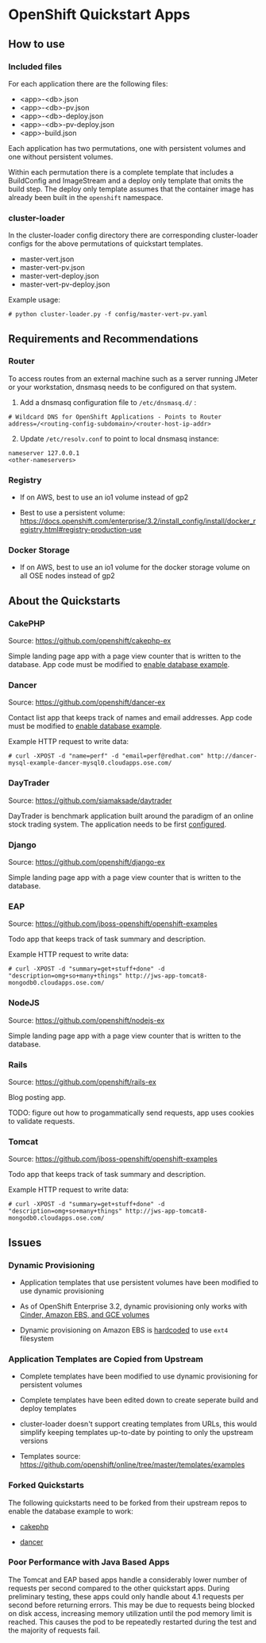 # OpenShift Quickstart Apps

## How to use

### Included files

For each application there are the following files:
- \<app>-\<db>.json
- \<app>-\<db>-pv.json
- \<app>-\<db>-deploy.json
- \<app>-\<db>-pv-deploy.json
- \<app>-build.json

Each application has two permutations, one with persistent volumes and one without persistent volumes. 

Within each permutation there is a complete template that includes a BuildConfig and ImageStream and a deploy only template that omits the build step. The deploy only template assumes that the container image has already been built in the `openshift` namespace. 

### cluster-loader

In the cluster-loader config directory there are corresponding cluster-loader configs for the above permutations of quickstart templates.

- master-vert.json
- master-vert-pv.json
- master-vert-deploy.json
- master-vert-pv-deploy.json

Example usage:
```
# python cluster-loader.py -f config/master-vert-pv.yaml
```

## Requirements and Recommendations 

### Router

To access routes from an external machine such as a server running JMeter or your workstation, dnsmasq needs to be configured on that system. 

1. Add a dnsmasq configuration file to `/etc/dnsmasq.d/` :
```
# Wildcard DNS for OpenShift Applications - Points to Router
address=/<routing-config-subdomain>/<router-host-ip-addr>
```

2. Update `/etc/resolv.conf` to point to local dnsmasq instance:
```
nameserver 127.0.0.1
<other-nameservers>
```

### Registry

- If on AWS, best to use an io1 volume instead of gp2

- Best to use a persistent volume: https://docs.openshift.com/enterprise/3.2/install_config/install/docker_registry.html#registry-production-use

### Docker Storage

- If on AWS, best to use an io1 volume for the docker storage volume on all OSE nodes instead of gp2

## About the Quickstarts

### CakePHP

Source: https://github.com/openshift/cakephp-ex

Simple landing page app with a page view counter that is written to the database. App code must be modified to [enable database example](https://github.com/openshift/cakephp-ex#enabling-the-database-example).

### Dancer

Source: https://github.com/openshift/dancer-ex

Contact list app that keeps track of names and email addresses. App code must be modified to [enable database example](https://github.com/openshift/dancer-ex#enabling-the-database-sample).

Example HTTP request to write data: 
```
# curl -XPOST -d "name=perf" -d "email=perf@redhat.com" http://dancer-mysql-example-dancer-mysql0.cloudapps.ose.com/
```

### DayTrader

Source: https://github.com/siamaksade/daytrader

DayTrader is benchmark application built around the paradigm of an online stock trading system.  The application needs to be first [configured](http://<app_route_host>/daytrader/configure.html). 

### Django

Source: https://github.com/openshift/django-ex

Simple landing page app with a page view counter that is written to the database.

### EAP

Source: https://github.com/jboss-openshift/openshift-examples

Todo app that keeps track of task summary and description. 

Example HTTP request to write data:
```
# curl -XPOST -d "summary=get+stuff+done" -d "description=omg+so+many+things" http://jws-app-tomcat8-mongodb0.cloudapps.ose.com/
```

### NodeJS

Source: https://github.com/openshift/nodejs-ex

Simple landing page app with a page view counter that is written to the database.

### Rails

Source: https://github.com/openshift/rails-ex

Blog posting app. 

TODO: figure out how to progammatically send requests, app uses cookies to validate requests. 

### Tomcat

Source: https://github.com/jboss-openshift/openshift-examples

Todo app that keeps track of task summary and description. 

Example HTTP request to write data:
```
# curl -XPOST -d "summary=get+stuff+done" -d "description=omg+so+many+things" http://jws-app-tomcat8-mongodb0.cloudapps.ose.com/
```

## Issues

### Dynamic Provisioning 

- Application templates that use persistent volumes have been modified to use dynamic provisioning

- As of OpenShift Enterprise 3.2, dynamic provisioning only works with [Cinder, Amazon EBS, and GCE volumes](https://docs.openshift.com/enterprise/3.2/install_config/persistent_storage/dynamically_provisioning_pvs.html#enabling-provisioner-plugins)

- Dynamic provisioning on Amazon EBS is [hardcoded](https://github.com/kubernetes/kubernetes/blob/master/pkg/volume/aws_ebs/aws_ebs.go#L414) to use `ext4` filesystem

### Application Templates are Copied from Upstream

- Complete templates have been modified to use dynamic provisioning for persistent volumes

- Complete templates have been edited down to create seperate build and deploy templates

- cluster-loader doesn't support creating templates from URLs, this would simplify keeping templates up-to-date by pointing to only the upstream versions

- Templates source: https://github.com/openshift/online/tree/master/templates/examples

### Forked Quickstarts

The following quickstarts need to be forked from their upstream repos to enable the database example to work:

- [cakephp](https://github.com/redhat-performance/cakephp-ex)

- [dancer](https://github.com/redhat-performance/dancer-ex)

### Poor Performance with Java Based Apps

The Tomcat and EAP based apps handle a considerably lower number of requests per second compared to the other quickstart apps. During preliminary testing, these apps could only handle about 4.1 requests per second before returning errors. This may be due to requests being blocked on disk access, increasing memory utilization until the pod memory limit is reached. This causes the pod to be repeatedly restarted during the test and the majority of requests fail. 